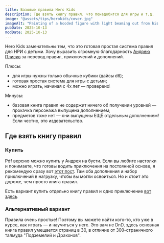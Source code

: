 ```yaml
---
title: Базовые правила Hero Kids
description: Где взять книгу правил, что понадобится для игры и т.д.
image: "@assets/tips/herokids/cover.jpg"
imageAlt: "Painting of a hooded figure with light beaming out from his chest"
pubDate: 2025-10-13
modDate: 2025-10-13
---
```


Hero Kids замечательны тем, что это готовая простая система правил для НРИ с детьми. Хочу выразить огромную благодарность [Андрею Плиско](https://boosty.to/anisplan?isFromFeed=true) за перевод правил, приключений и дополнений.

Плюсы:
- для игры нужны только обычные кубики (дайсы d6);
- готовая простая система для игры с детьми;
- можно играть, начиная с 4х лет — проверено!

Минусы:
- базовая книга правил не содержит ничего об получении уровней — прокачка персонажа выпущена дополнением;
- предметов тоже нет — они выпущены ЕЩЁ отдельным дополнением! Если честно, это издевательство.

## Где взять книгу правил
### Купить
Pdf версию можно купить у Андрея на бусти. Если вы любите настолки и понимаете, что готовы водить приключения на постоянной основе, я рекомендую сразу вот [этот пост](https://boosty.to/anisplan/posts/802d7259-ce7b-4fa3-9a70-53ec624f94d6). Там оба дополнения и набор приключений в нагрузку, чтобы вы могли освоиться. Но и стоит это дороже, чем просто книга правил.

Есть вариант купить отдельно книгу правил и одно приключение [вот здесь](https://boosty.to/anisplan/posts/edf66944-e4c6-4538-8d0c-a497f8340a84).

### Альтернативный вариант
Правила очень простые! Поэтому вы можете найти кого-то, кто уже в курсе, как играть — и научиться у него. Это вам не DnD, здесь основная книга правил умещается страниц в 30, в отличие от 300-страничного талмуда "Подземелий и Драконов".
